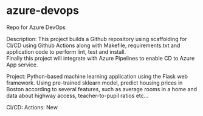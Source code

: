 # azure-devops
Repo for Azure DevOps

Description:
    This project builds a Github repository using scaffolding for CI/CD using Github Actions along 
    with Makefile, requirements.txt and application code to perform lint, test and install.  
    Finally this project will integrate with Azure Pipelines to enable CD to Azure App service. 

Project:
    Python-based machine learning application using the Flask web framework. 
    Using pre-trained sklearn model, predict housing prices in Boston according to several features, 
    such as average rooms in a home and data about highway access, teacher-to-pupil ratios etc... 

CI/CD:
    Actions: New

